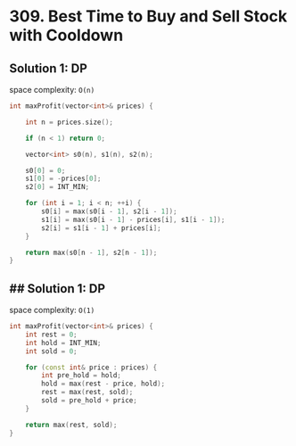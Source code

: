 # 309. Best Time to Buy and Sell Stock with Cooldown

## Solution 1: DP

space complexity: ```O(n)```

```cpp
int maxProfit(vector<int>& prices) {

    int n = prices.size();

    if (n < 1) return 0;

    vector<int> s0(n), s1(n), s2(n);

    s0[0] = 0;
    s1[0] = -prices[0];
    s2[0] = INT_MIN;

    for (int i = 1; i < n; ++i) {
        s0[i] = max(s0[i - 1], s2[i - 1]);
        s1[i] = max(s0[i - 1] - prices[i], s1[i - 1]);
        s2[i] = s1[i - 1] + prices[i];
    }

    return max(s0[n - 1], s2[n - 1]);
}
```

## ## Solution 1: DP

space complexity: ```O(1)```

```cpp
int maxProfit(vector<int>& prices) {
    int rest = 0;
    int hold = INT_MIN;
    int sold = 0;

    for (const int& price : prices) {
        int pre_hold = hold;
        hold = max(rest - price, hold);
        rest = max(rest, sold);
        sold = pre_hold + price;
    }

    return max(rest, sold);
}
```
